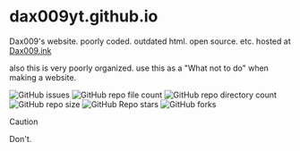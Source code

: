 # dax009yt.github.io
Dax009's website. poorly coded. outdated html. open source. etc. hosted at [Dax009.ink](https://dax009.ink)

also this is very poorly organized. use this as a "What not to do" when making a website.

![GitHub issues](https://img.shields.io/github/issues/dax009yt/dax009yt.github.io?style=social&logo=github)
![GitHub repo file count](https://img.shields.io/github/directory-file-count/dax009yt/dax009yt.github.io?style=social&logo=github)
![GitHub repo directory count](https://img.shields.io/github/directory-file-count/dax009yt/dax009yt.github.io?style=social&logo=github&label=directories&type=dir)
![GitHub repo size](https://img.shields.io/github/repo-size/dax009yt/dax009yt.github.io?style=social&logo=github)
![GitHub Repo stars](https://img.shields.io/github/stars/dax009yt/dax009yt.github.io?style=social&logo=github)
![GitHub forks](https://img.shields.io/github/forks/dax009yt/dax009yt.github.io?style=social&logo=github)

> [!CAUTION]
> Don't.